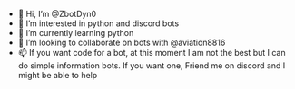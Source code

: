 - 👋 Hi, I’m @ZbotDyn0
- 👀 I’m interested in python and discord bots
- 🌱 I’m currently learning python
- 💞️ I’m looking to collaborate on bots with @aviation8816
- 📫 If you want code for a bot, at this moment I am not the best but I can do simple information bots. If you want one, Friend me on discord and I might be able to help

<!---
ZbotDyn0/ZbotDyn0 is a ✨ special ✨ repository because its `README.md` (this on your GitHub profile.
You can click the Preview link to take a look at your changes.
--->
